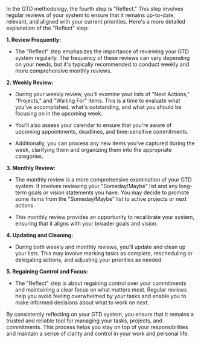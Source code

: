 In the GTD methodology, the fourth step is "Reflect." This step involves regular reviews of your system to ensure that it remains up-to-date, relevant, and aligned with your current priorities. Here's a more detailed explanation of the "Reflect" step:

**1. Review Frequently:**

- The "Reflect" step emphasizes the importance of reviewing your GTD system regularly. The frequency of these reviews can vary depending on your needs, but it's typically recommended to conduct weekly and more comprehensive monthly reviews.

**2. Weekly Review:**

- During your weekly review, you'll examine your lists of "Next Actions," "Projects," and "Waiting For" items. This is a time to evaluate what you've accomplished, what's outstanding, and what you should be focusing on in the upcoming week.
    
- You'll also assess your calendar to ensure that you're aware of upcoming appointments, deadlines, and time-sensitive commitments.
    
- Additionally, you can process any new items you've captured during the week, clarifying them and organizing them into the appropriate categories.
    

**3. Monthly Review:**

- The monthly review is a more comprehensive examination of your GTD system. It involves reviewing your "Someday/Maybe" list and any long-term goals or vision statements you have. You may decide to promote some items from the "Someday/Maybe" list to active projects or next actions.
    
- This monthly review provides an opportunity to recalibrate your system, ensuring that it aligns with your broader goals and vision.
    

**4. Updating and Cleaning:**

- During both weekly and monthly reviews, you'll update and clean up your lists. This may involve marking tasks as complete, rescheduling or delegating actions, and adjusting your priorities as needed.

**5. Regaining Control and Focus:**

- The "Reflect" step is about regaining control over your commitments and maintaining a clear focus on what matters most. Regular reviews help you avoid feeling overwhelmed by your tasks and enable you to make informed decisions about what to work on next.

By consistently reflecting on your GTD system, you ensure that it remains a trusted and reliable tool for managing your tasks, projects, and commitments. This process helps you stay on top of your responsibilities and maintain a sense of clarity and control in your work and personal life.